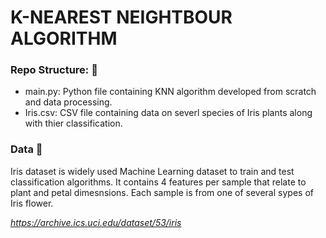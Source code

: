 # K-NEAREST NEIGHTBOUR ALGORITHM

### Repo Structure: 📂
- main.py: Python file containing KNN algorithm developed from scratch and data processing.
- Iris.csv: CSV file containing data on severl species of Iris plants along with thier classification.

### Data 🌻
Iris dataset is widely used Machine Learning dataset to train and test classification algorithms. It contains 4 features per sample that relate to plant and petal dimesnsions. Each sample is from one of several sypes of Iris flower.

_https://archive.ics.uci.edu/dataset/53/iris_
